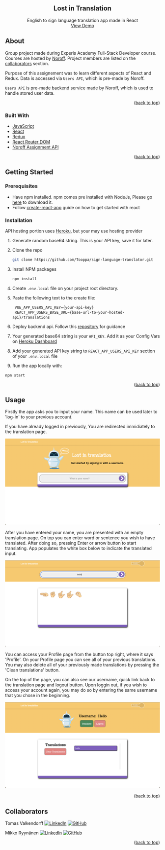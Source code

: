 <div id='top'></div>

<!-- PROJECT LOGO -->
<br />
<div align="center">
<h2 align="center">Lost in Translation</h2>
  <p align="center">
    English to sign language translation app made in React
    <br />
    <a href="https://super-sign-language-translator.herokuapp.com">View Demo</a>
  </p>
</div>

<!-- ABOUT THE PROJECT -->

## About

Group project made during Experis Academy Full-Stack Developer course. Courses are hosted by [Noroff](https://www.noroff.no/en/). Project members are listed on the <a href="#collaborators">collaborators</a> section.

Purpose of this assignement was to learn different aspects of React and Redux. Data is accessed via `Users API`, which is pre-made by Noroff.

`Users API` is pre-made backend service made by Noroff, which is used to handle stored user data. 


<p align="right">(<a href="#top">back to top</a>)</p>

### Built With

- [JavaScript](https://javascript.com/)
- [React](https://reactjs.org)
- [Redux](https://redux.js.org)
- [React Router DOM](https://reactrouter.com/)
- [Noroff Assignment API](https://github.com/dewald-els/noroff-assignment-api/blob/master/docs/lost-in-translation.md)

<p align="right">(<a href="#top">back to top</a>)</p>


<!-- GETTING STARTED -->

## Getting Started

### Prerequisites

- Have npm installed. npm comes pre installed with NodeJs, Please go [here](https://nodejs.org/en/download/) to download it. 
- Follow [create-react-app](https://reactjs.org/docs/create-a-new-react-app.html) guide on how to get started with react


### Installation

API hosting portion uses [Heroku](https://heroku.com), but your may use hosting provider 

1. Generate random base64 string. This is your API key, save it for later. 

2. Clone the repo
   ```sh
   git clone https://github.com/Tooppa/sign-language-translator.git
   ```
3. Install NPM packages
   ```sh
   npm install
   ```
4. Create `.env.local` file on your project root directory.

5. Paste the following text to the create file:
   ```
    VUE_APP_USERS_API_KEY={your-api-key}
    REACT_APP_USERS_BASE_URL={base-url-to-your-hosted-api}/translations
   ```
6. Deploy backend api. Follow this [repository](https://github.com/dewald-els/noroff-assignment-api) for guidance
7. Your generated base64 string is your `API_KEY`. Add it as your Config Vars on [Heroku Dashboard](https://dashboard.heroku.com) 
8. Add your generated API key string to `REACT_APP_USERS_API_KEY` section of your `.env.local` file
9. Run the app locally with:
```
npm start
```


<p align="right">(<a href="#top">back to top</a>)</p>


<!-- USAGE EXAMPLES -->
## Usage


Firstly the app asks you to input your name. This name can be used later to 'log-in' to your previous account. 

If you have already logged in previously, You are redirected immidiately to the translation page.

![screenshot-login]

After you have entered your name, you are presented with an empty translation page. On top you can enter word or sentence you wish to have translated. After doing so, pressing Enter or arrow button to start translating. App populates the white box below to indicate the translated input.

![screenshot-translation]

You can access your Profile page from the button top right, where it says 'Profile'. On your Profile page you can see all of your previous translations. You may also delete all of your previously made translations by pressing the 'Clean translations' button. 

On the top of the page, you can also see our username, quick link back to the translation page and logout button. Upon loggin out, if you wish to access your account again, you may do so by entering the same username that you chose in the beginning.

![screenshot-profile]


<p align="right">(<a href="#top">back to top</a>)</p>


<!-- CONTACT -->
## Collaborators

<div id='collaborators'></div>

Tomas Valkendorff
[![LinkedIn][linkedin-shield]][linkedin-url-tomas] [![GitHub][github-badge]][github-url-tomas]

Mikko Ryynänen
[![LinkedIn][linkedin-shield]][linkedin-url-mikko] [![GitHub][github-badge]][github-url-mikko]

<p align="right">(<a href="#top">back to top</a>)</p>


<!-- MARKDOWN LINKS & IMAGES -->
[linkedin-shield]: https://img.shields.io/badge/-LinkedIn-black.svg?style=for-the-badge&logo=linkedin&colorB=555
[github-badge]: https://img.shields.io/badge/github-%23121011.svg?style=for-the-badge&logo=github&logoColor=white
[linkedin-url-tomas]: https://www.linkedin.com/in/tomasvalkendorff/
[linkedin-url-mikko]: https://www.linkedin.com/in/mikko-ryynanen
[github-url-tomas]: https://github.com/Tooppa
[github-url-mikko]: https://github.com/mikkoryynanen
[screenshot-login]: screenshots/screenshot-login.png
[screenshot-profile]: screenshots/screenshot-profile.png
[screenshot-translation]: screenshots/screenshot-translation.png
